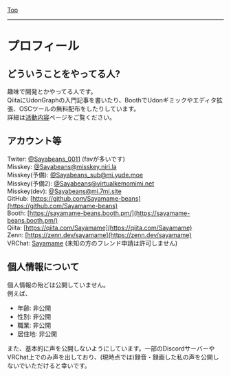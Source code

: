 [Top](../)

---

# プロフィール
## どういうことをやってる人?
趣味で開発とかやってる人です。  
QiitaにUdonGraphの入門記事を書いたり、BoothでUdonギミックやエディタ拡張、OSCツールの無料配布をしたりしています。  
詳細は[活動内容](https://sayamame-beans.github.io/activity/)ページをご覧ください。  

## アカウント等
Twiter: [@Sayabeans_0011](https://twitter.com/Sayabeans_0011) (favが多いです)  
Misskey: [@Sayabeans@misskey.niri.la](https://misskey.niri.la/@Sayabeans)  
Misskey(予備): [@Sayabeans_sub@mi.yude.moe](https://mi.yude.moe/@Sayabeans_sub)  
Misskey(予備2): [@Sayabeans@virtualkemomimi.net](https://virtualkemomimi.net/@Sayabeans)  
Misskey(dev): [@Sayabeans@mi.7mi.site](https://mi.7mi.site/@Sayabeans)  
GitHub: [https://github.com/Sayamame-beans](https://github.com/Sayamame-beans)  
Booth: [https://sayamame-beans.booth.pm/](https://sayamame-beans.booth.pm/)  
Qiita: [https://qiita.com/Sayamame](https://qiita.com/Sayamame)  
Zenn: [https://zenn.dev/sayamame](https://zenn.dev/sayamame)  
VRChat: [Sayamame](https://vrchat.com/home/user/usr_3010580f-c382-4391-b705-641c5c6c1416) (未知の方のフレンド申請は許可しません)  

## 個人情報について
個人情報の殆どは公開していません。  
例えば、
- 年齢: 非公開
- 性別: 非公開
- 職業: 非公開
- 居住地: 非公開

また、基本的に声を公開しないようにしています。一部のDiscordサーバーやVRChat上でのみ声を出しており、(現時点では)録音・録画した私の声を公開しないでいただけると幸いです。

